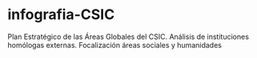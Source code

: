 # infografia-CSIC
Plan Estratégico de las Áreas Globales del CSIC. Análisis de instituciones homólogas externas. Focalización áreas sociales y humanidades
